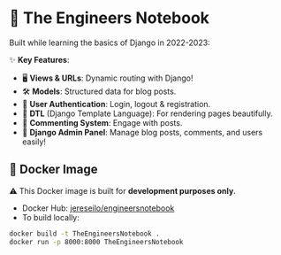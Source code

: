 # 📝 The Engineers Notebook  

Built while learning the basics of Django in 2022-2023:  

✨ **Key Features**:  
- 🖥️ **Views & URLs**: Dynamic routing with Django!  
- 🛠️ **Models**: Structured data for blog posts.  
- 🔑 **User Authentication**: Login, logout & registration.  
- 📝 **DTL** (Django Template Language): For rendering pages beautifully.  
- 💬 **Commenting System**: Engage with posts.
- 🔧 **Django Admin Panel**: Manage blog posts, comments, and users easily!  


## 🐳 Docker Image
⚠️ This Docker image is built for **development purposes only**.

- Docker Hub: [jereseilo/engineersnotebook](https://hub.docker.com/repository/docker/jereseilo/engineersnotebook/general)
- To build locally:

```bash
docker build -t TheEngineersNotebook .
docker run -p 8000:8000 TheEngineersNotebook
